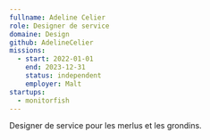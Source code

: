```yaml
---
fullname: Adeline Celier
role: Designer de service 
domaine: Design
github: AdelineCelier
missions:
  - start: 2022-01-01
    end: 2023-12-31
    status: independent
    employer: Malt
startups:
  - monitorfish
---
```


Designer de service pour les merlus et les grondins.
